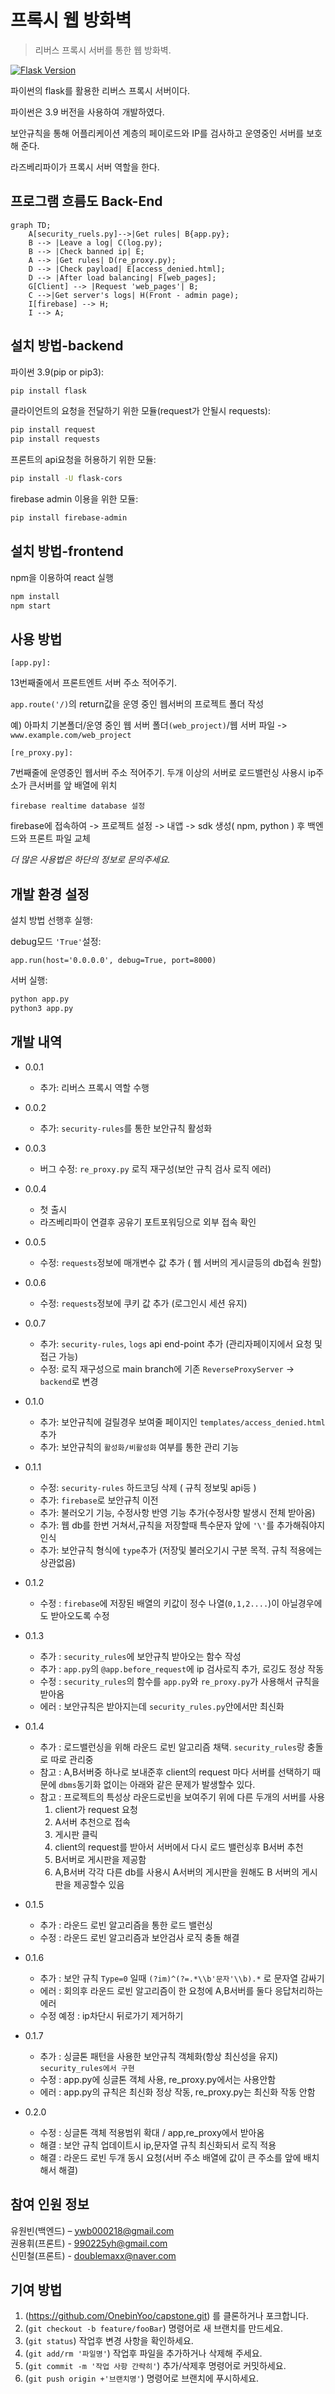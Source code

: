 # 프록시 웹 방화벽
> 리버스 프록시 서버를 통한 웹 방화벽.

[![Flask Version][flask-image]][flask-url]

파이썬의 flask를 활용한 리버스 프록시 서버이다.

파이썬은 3.9 버전을 사용하여 개발하였다. 

보안규칙을 통해 어플리케이션 계층의 페이로드와 IP를 검사하고 운영중인 서버를 보호해 준다.

라즈베리파이가 프록시 서버 역할을 한다.

## 프로그램 흐름도 Back-End

```mermaid
graph TD;
    A[security_ruels.py]-->|Get rules| B{app.py};
    B --> |Leave a log| C(log.py);
    B --> |Check banned ip| E;
    A --> |Get rules| D(re_proxy.py);
    D --> |Check payload| E[access_denied.html];
    D --> |After load balancing| F[web_pages];
    G[Client] --> |Request 'web_pages'| B;
    C -->|Get server's logs| H(Front - admin page);
    I[firebase] --> H;
    I --> A;
```

## 설치 방법-backend

파이썬 3.9(pip or pip3):

```sh
pip install flask
```
클라이언트의 요청을 전달하기 위한 모듈(request가 안될시 requests):

```sh
pip install request
pip install requests
```

프론트의 api요청을 허용하기 위한 모듈:

```sh
pip install -U flask-cors
```

firebase admin 이용을 위한 모듈:

```sh
pip install firebase-admin
```
## 설치 방법-frontend

npm을 이용하여 react 실행

```sh
npm install
npm start
```

## 사용 방법  

`[app.py]:`

13번째줄에서 프론트엔트 서버 주소 적어주기.  

`app.route('/)`의 return값을 운영 중인 웹서버의 프로젝트 폴더 작성

예) 아파치 기본폴더/운영 중인 웹 서버 폴더`(web_project)`/웹 서버 파일 -> `www.example.com/web_project`

`[re_proxy.py]:`

7번째줄에 운영중인 웹서버 주소 적어주기. 
두개 이상의 서버로 로드밸런싱 사용시 ip주소가 큰서버를 앞 배열에 위치

`firebase realtime database 설정`

firebase에 접속하여 -> 프로젝트 설정 -> 내앱 -> sdk 생성( npm, python ) 후 백엔드와 프론트 파일 교체

_더 많은 사용법은 하단의 정보로 문의주세요._

## 개발 환경 설정

설치 방법 선행후 실행:  

debug모드 `'True'`설정:

`app.run(host='0.0.0.0', debug=True, port=8000)`

서버 실행:

```sh
python app.py
python3 app.py
```

## 개발 내역

* 0.0.1
    * 추가: 리버스 프록시 역할 수행
* 0.0.2
    * 추가: `security-rules`를 통한 보안규칙 활성화
* 0.0.3
    * 버그 수정: `re_proxy.py` 로직 재구성(보안 규칙 검사 로직 에러)
* 0.0.4
    * 첫 출시
    * 라즈베리파이 연결후 공유기 포트포워딩으로 외부 접속 확인
* 0.0.5
    * 수정: `requests`정보에 매개변수 값 추가 ( 웹 서버의 게시글등의 db접속 원할)
* 0.0.6
    * 수정: `requests`정보에 쿠키 값 추가 (로그인시 세션 유지)
* 0.0.7
    * 추가: `security-rules`, `logs` api end-point 추가 (관리자페이지에서 요청 및 접근 가능)
    * 수정: 로직 재구성으로 main branch에 기존 `ReverseProxyServer` -> `backend`로 변경
* 0.1.0
    * 추가: 보안규칙에 걸릴경우 보여줄 페이지인 `templates/access_denied.html` 추가
    * 추가: 보안규칙의 `활성화/비활성화` 여부를 통한 관리 기능
* 0.1.1
    * 수정: `security-rules` 하드코딩 삭제 ( 규칙 정보및 api등 )
    * 추가: `firebase`로 보안규칙 이전
    * 추가: 불러오기 기능, 수정사항 반영 기능 추가(수정사항 발생시 전체 받아옴)
    * 추가: 웹 db를 한번 거쳐서,규칙을 저장할때 특수문자 앞에 `'\'`를 추가해줘야지 인식
    * 추가: 보안규칙 형식에 `type`추가 (저장및 불러오기시 구분 목적. 규칙 적용에는 상관없음)
* 0.1.2
    * 수정 : `firebase`에 저장된 배열의 키값이 정수 나열(`0,1,2....`)이 아닐경우에도 받아오도록 수정
* 0.1.3 
   * 추가 : `security_rules`에 보안규칙 받아오는 함수 작성
   * 추가 : `app.py`의 `@app.before_request`에 ip 검사로직 추가, 로깅도 정상 작동
   * 수정 : `security_rules`의 함수를 `app.py`와 `re_proxy.py`가 사용해서 규칙을 받아옴
   * 에러 : 보안규칙은 받아지는데 `security_rules.py`안에서만 최신화

* 0.1.4
   * 추가 : 로드밸런싱을 위해 라운드 로빈 알고리즘 채택. `security_rules`랑 충돌로 따로 관리중
   * 참고 : A,B서버중 하나로 보내준후 client의 request 마다 서버를 선택하기 때문에 `dbms`동기화 없이는 아래와 같은 문제가 발생할수 있다.
   * 참고 : 프로젝트의 특성상 라운드로빈을 보여주기 위에 다른 두개의 서버를 사용
        1. client가 request 요청
        2. A서버 추천으로 접속
        3. 게시판 클릭
        4. client의 request를 받아서 서버에서 다시 로드 밸런싱후 B서버 추천
        5. B서버로 게시판을 제공함
        6. A,B서버 각각 다른 db를 사용시 A서버의 게시판을 원해도 B 서버의 게시판을 제공할수 있음
* 0.1.5
    * 추가 : 라운드 로빈 알고리즘을 통한 로드 밸런싱
    * 수정 : 라운드 로빈 알고리즘과 보안검사 로직 충돌 해결
* 0.1.6
    * 추가 : 보안 규칙 ``Type=0`` 일때 ``(?im)^(?=.*\\b'문자'\\b).*`` 로 문자열 감싸기
    * 에러 : 회의후 라운드 로빈 알고리즘이 한 요청에 A,B서버를 둘다 응답처리하는 에러
    * 수정 예정 : ip차단시 뒤로가기 제거하기
* 0.1.7
    * 추가 : 싱글톤 패턴을 사용한 보안규칙 객체화(항상 최신성을 유지) `security_rules에서 구현`
    * 수정 : app.py에 싱글톤 객체 사용, re_proxy.py에서는 사용안함
    * 에러 : app.py의 규칙은 최신화 정상 작동, re_proxy.py는 최신화 작동 안함
* 0.2.0
    * 수정 : 싱글톤 객체 적용범위 확대 / app,re_proxy에서 받아옴
    * 해결 : 보안 규칙 업데이트시 ip,문자열 규칙 최신화되서 로직 적용
    * 해결 : 라운드 로빈 두개 동시 요청(서버 주소 배열에 값이 큰 주소를 앞에 배치해서 해결)

## 참여 인원 정보

유원빈(백엔드) – ywb000218@gmail.com  
권용휘(프론트) - 990225yh@gmail.com  
신민철(프론트) - doublemaxx@naver.com  

## 기여 방법

1. (https://github.com/OnebinYoo/capstone.git) 를 클론하거나 포크합니다.
2. (`git checkout -b feature/fooBar`) 명령어로 새 브랜치를 만드세요.
3. (`git status`) 작업후 변경 사항을 확인하세요.
4. (`git add/rm '파일명'`) 작업후 파일을 추가하거나 삭제해 주세요.
5. (`git commit -m '작업 사항 간략히'`) 추가/삭제후 명령어로 커밋하세요.
6. (`git push origin +'브랜치명'`) 명령어로 브랜치에 푸시하세요. 

<!-- Markdown link & img dfn's -->
[flask-image]: https://img.shields.io/badge/flask-00000?style=flat-square&logo=flask&logoColor=#000000
[flask-url]: https://flask-docs-kr.readthedocs.io/ko/latest/quickstart.html
